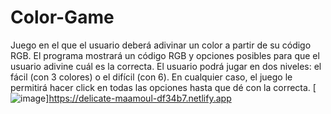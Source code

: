 # Color-Game
Juego en el que el usuario deberá adivinar un color a partir de su código RGB.
El programa mostrará un código RGB y opciones posibles para que el usuario adivine cuál es la correcta. El usuario podrá jugar en dos niveles: el fácil (con 3 colores) o el difícil (con 6). En cualquier caso, el juego le permitirá hacer click en todas las opciones hasta que dé con la correcta.
[![image](https://user-images.githubusercontent.com/124959545/233870779-82aa5d1d-cf6c-4259-bdba-272a611e5d6e.png)]https://delicate-maamoul-df34b7.netlify.app
